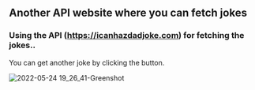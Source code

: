  
## Another API website where you can fetch jokes 

### Using the API (https://icanhazdadjoke.com) for fetching the jokes..

You can get another joke by clicking the button.


![2022-05-24 19_26_41-Greenshot](https://user-images.githubusercontent.com/71679521/170464879-c1854a37-6ce0-4545-b524-9c755205bd8c.png)
